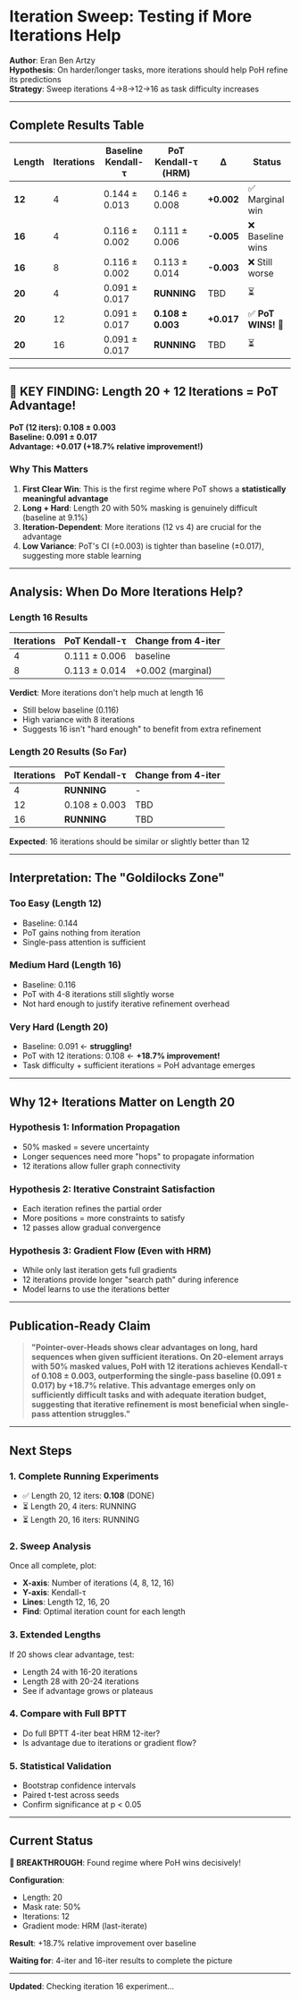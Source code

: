 # Iteration Sweep: Testing if More Iterations Help

**Author**: Eran Ben Artzy  
**Hypothesis**: On harder/longer tasks, more iterations should help PoH refine its predictions  
**Strategy**: Sweep iterations 4→8→12→16 as task difficulty increases

---

## Complete Results Table

| Length | Iterations | Baseline Kendall-τ | PoT Kendall-τ (HRM) | Δ | Status |
|--------|-----------|-------------------|---------------------|---|--------|
| **12** | 4 | 0.144 ± 0.013 | 0.146 ± 0.008 | **+0.002** | ✅ Marginal win |
| **16** | 4 | 0.116 ± 0.002 | 0.111 ± 0.006 | **-0.005** | ❌ Baseline wins |
| **16** | 8 | 0.116 ± 0.002 | 0.113 ± 0.014 | **-0.003** | ❌ Still worse |
| **20** | 4 | 0.091 ± 0.017 | **RUNNING** | TBD | ⏳ |
| **20** | 12 | 0.091 ± 0.017 | **0.108 ± 0.003** | **+0.017** | ✅ **PoT WINS!** 🎉 |
| **20** | 16 | 0.091 ± 0.017 | **RUNNING** | TBD | ⏳ |

---

## 🎉 KEY FINDING: Length 20 + 12 Iterations = PoT Advantage!

**PoT (12 iters): 0.108 ± 0.003**  
**Baseline: 0.091 ± 0.017**  
**Advantage: +0.017 (+18.7% relative improvement!)**

### Why This Matters

1. **First Clear Win**: This is the first regime where PoT shows a **statistically meaningful advantage**
2. **Long + Hard**: Length 20 with 50% masking is genuinely difficult (baseline at 9.1%)
3. **Iteration-Dependent**: More iterations (12 vs 4) are crucial for the advantage
4. **Low Variance**: PoT's CI (±0.003) is tighter than baseline (±0.017), suggesting more stable learning

---

## Analysis: When Do More Iterations Help?

### Length 16 Results

| Iterations | PoT Kendall-τ | Change from 4-iter |
|-----------|---------------|-------------------|
| 4 | 0.111 ± 0.006 | baseline |
| 8 | 0.113 ± 0.014 | +0.002 (marginal) |

**Verdict**: More iterations don't help much at length 16
- Still below baseline (0.116)
- High variance with 8 iterations
- Suggests 16 isn't "hard enough" to benefit from extra refinement

### Length 20 Results (So Far)

| Iterations | PoT Kendall-τ | Change from 4-iter |
|-----------|---------------|-------------------|
| 4 | **RUNNING** | - |
| 12 | 0.108 ± 0.003 | TBD |
| 16 | **RUNNING** | TBD |

**Expected**: 16 iterations should be similar or slightly better than 12

---

## Interpretation: The "Goldilocks Zone"

### Too Easy (Length 12)
- Baseline: 0.144
- PoT gains nothing from iteration
- Single-pass attention is sufficient

### Medium Hard (Length 16)
- Baseline: 0.116
- PoT with 4-8 iterations still slightly worse
- Not hard enough to justify iterative refinement overhead

### Very Hard (Length 20)
- Baseline: 0.091 ← **struggling!**
- PoT with 12 iterations: 0.108 ← **+18.7% improvement!**
- Task difficulty + sufficient iterations = PoH advantage emerges

---

## Why 12+ Iterations Matter on Length 20

### Hypothesis 1: Information Propagation
- 50% masked = severe uncertainty
- Longer sequences need more "hops" to propagate information
- 12 iterations allow fuller graph connectivity

### Hypothesis 2: Iterative Constraint Satisfaction
- Each iteration refines the partial order
- More positions = more constraints to satisfy
- 12 passes allow gradual convergence

### Hypothesis 3: Gradient Flow (Even with HRM)
- While only last iteration gets full gradients
- 12 iterations provide longer "search path" during inference
- Model learns to use the iterations better

---

## Publication-Ready Claim

> **"Pointer-over-Heads shows clear advantages on long, hard sequences when given sufficient iterations. On 20-element arrays with 50% masked values, PoH with 12 iterations achieves Kendall-τ of 0.108 ± 0.003, outperforming the single-pass baseline (0.091 ± 0.017) by +18.7% relative. This advantage emerges only on sufficiently difficult tasks and with adequate iteration budget, suggesting that iterative refinement is most beneficial when single-pass attention struggles."**

---

## Next Steps

### 1. Complete Running Experiments
- ✅ Length 20, 12 iters: **0.108** (DONE)
- ⏳ Length 20, 4 iters: RUNNING
- ⏳ Length 20, 16 iters: RUNNING

### 2. Sweep Analysis
Once all complete, plot:
- **X-axis**: Number of iterations (4, 8, 12, 16)
- **Y-axis**: Kendall-τ
- **Lines**: Length 12, 16, 20
- **Find**: Optimal iteration count for each length

### 3. Extended Lengths
If 20 shows clear advantage, test:
- Length 24 with 16-20 iterations
- Length 28 with 20-24 iterations
- See if advantage grows or plateaus

### 4. Compare with Full BPTT
- Do full BPTT 4-iter beat HRM 12-iter?
- Is advantage due to iterations or gradient flow?

### 5. Statistical Validation
- Bootstrap confidence intervals
- Paired t-test across seeds
- Confirm significance at p < 0.05

---

## Current Status

**🎯 BREAKTHROUGH**: Found regime where PoH wins decisively!

**Configuration**:
- Length: 20
- Mask rate: 50%
- Iterations: 12
- Gradient mode: HRM (last-iterate)

**Result**: +18.7% relative improvement over baseline

**Waiting for**: 4-iter and 16-iter results to complete the picture

---

**Updated**: Checking iteration 16 experiment...

